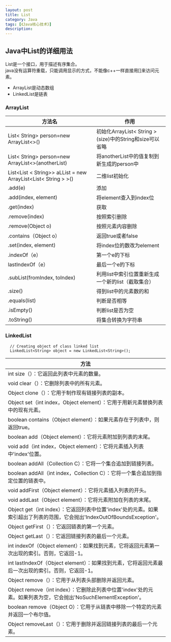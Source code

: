 ```yaml
---
layout: post
title: List
category: Java
tags: [《Java核心技术》]
description:
---
```

## Java中List的详细用法
List是一个接口，用于描述有序集合。    
java没有运算符重载，只能调用显示的方式，不能像c++一样直接用[]来访问元素。
* ArrayList是动态数组
* LinkedList是链表

### ArrayList

|    方法名   |   作用    |
|---|---|
|List< String> person=new ArrayList<>()|初始化ArrayList< String >(size)中的String和size可以省略|
|List< String> person=new ArrayList<>(anotherList)|将anotherList中的值复制到新生成的person中|
|List<List < String>> aLList = new ArrayList<List< String > >()|二维list初始化|
|.add(e)|添加|
|.add(index, element)|将element查入到index位|
|.get(index)|获取|
|.remove(index)|按照索引删除|
|.remove(Object o)|按照元素内容删除|
|.contains（Object o）|返回true或者false|
|.set(index, element)|将index位的数改为element|
|.indexOf（e）|第一个e的下标|
|lastIndexOf（e）|最后一个e的下标|
|.subList(fromIndex, toIndex)|利用list中索引位置重新生成一个新的list（截取集合）|
|.size() |得到list中的元素数的和|
|.equals(list)|判断是否相等|
|.isEmpty()|判断list是否为空|
|.toString()|将集合转换为字符串|


### LinkedList

      // Creating object of class linked list
      LinkedList<String> object = new LinkedList<String>();

|    方法   |
|---|
|int size（）：它返回此列表中元素的数量。|
|void clear（）：它删除列表中的所有元素。|
|Object clone（）：它用于制作现有链接列表的副本。|
|Object set（int index，Object element）：它用于用新元素替换列表中的现有元素。|
|boolean contains（Object element）：如果元素存在于列表中，则返回true。|
|boolean add（Object element）：它将元素附加到列表的末尾。|
|void add（int index，Object element）：它将元素插入列表中'index'位置。|
|boolean addAll（Collection C）：它将一个集合追加到链接列表。|
|boolean addAll（int index，Collection C）：它将一个集合追加到指定位置的链表中。|
|void addFirst（Object element）：它将元素插入列表的开头。|
|void addLast（Object element）：它将元素附加在列表的末尾。|
|Object get（int index）：它返回列表中位置'index'处的元素。如果索引超出了列表的范围，它会抛出'IndexOutOfBoundsException'。|
|Object getFirst（）：它返回链表的第一个元素。|
|Object getLast（）：它返回链接列表的最后一个元素。|
|int indexOf（Object element）：如果找到元素，它将返回元素第一次出现的索引。否则，它返回-1。|
|int lastIndexOf（Object element）：如果找到元素，它将返回元素最后一次出现的索引。否则，它返回-1。|
|Object remove（）：它用于从列表头部删除并返回元素。|
|Object remove（int index）：它删除此列表中位置'index'处的元素。如果列表为空，它会抛出'NoSuchElementException'。|
|boolean remove（Object O）：它用于从链表中移除一个特定的元素并返回一个布尔值。|
|Object removeLast（）：它用于删除并返回链接列表的最后一个元素。|
